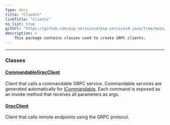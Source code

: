 ```yaml
---
type: docs
title: "Clients"
linkTitle: "Clients"
no_list: true
gitUrl: "https://github.com/pip-services4/pip-services4-java/tree/main/pip-services4-grpc-java"
description: >
    This package contains classes used to create GRPC clients.
---
```

---
<div class="module-body"> 

### Classes

#### [CommandableGrpcClient](commandable_grpc_client)
Client that calls a commandable GRPC service.
Commandable services are generated automatically for [ICommandable](../../commons/commands/icommandable). Each command is exposed as an invoke method that receives all parameters as args.

#### [GrpcClient](grpc_client)
Client that calls remote endpoints using the GRPC protocol.


</div>


